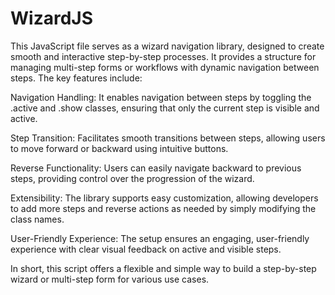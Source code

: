 # WizardJS
This JavaScript file serves as a wizard navigation library, designed to create smooth and interactive step-by-step processes. It provides a structure for managing multi-step forms or workflows with dynamic navigation between steps. The key features include:

Navigation Handling: It enables navigation between steps by toggling the .active and .show classes, ensuring that only the current step is visible and active.

Step Transition: Facilitates smooth transitions between steps, allowing users to move forward or backward using intuitive buttons.

Reverse Functionality: Users can easily navigate backward to previous steps, providing control over the progression of the wizard.

Extensibility: The library supports easy customization, allowing developers to add more steps and reverse actions as needed by simply modifying the class names.

User-Friendly Experience: The setup ensures an engaging, user-friendly experience with clear visual feedback on active and visible steps.

In short, this script offers a flexible and simple way to build a step-by-step wizard or multi-step form for various use cases.

